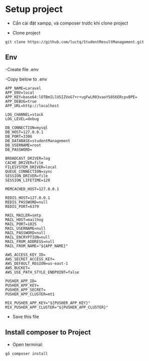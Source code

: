 # Setup project
- Cần cài đặt xampp, và composer trước khi clone project

- Clone project 
```
git clone https://github.com/luctq/StudentResultManagement.git
```
## Env
-Create file .env

-Copy below to .env

```
APP_NAME=Laravel
APP_ENV=local
APP_KEY=base64:lOTBmILlUSIZVoG7+r+ugFwLR03vaoY5856ERcpvBPE=
APP_DEBUG=true
APP_URL=http://localhost

LOG_CHANNEL=stack
LOG_LEVEL=debug

DB_CONNECTION=mysql
DB_HOST=127.0.0.1
DB_PORT=3306
DB_DATABASE=studentManagement
DB_USERNAME=root
DB_PASSWORD=

BROADCAST_DRIVER=log
CACHE_DRIVER=file
FILESYSTEM_DRIVER=local
QUEUE_CONNECTION=sync
SESSION_DRIVER=file
SESSION_LIFETIME=120

MEMCACHED_HOST=127.0.0.1

REDIS_HOST=127.0.0.1
REDIS_PASSWORD=null
REDIS_PORT=6379

MAIL_MAILER=smtp
MAIL_HOST=mailhog
MAIL_PORT=1025
MAIL_USERNAME=null
MAIL_PASSWORD=null
MAIL_ENCRYPTION=null
MAIL_FROM_ADDRESS=null
MAIL_FROM_NAME="${APP_NAME}"

AWS_ACCESS_KEY_ID=
AWS_SECRET_ACCESS_KEY=
AWS_DEFAULT_REGION=us-east-1
AWS_BUCKET=
AWS_USE_PATH_STYLE_ENDPOINT=false

PUSHER_APP_ID=
PUSHER_APP_KEY=
PUSHER_APP_SECRET=
PUSHER_APP_CLUSTER=mt1

MIX_PUSHER_APP_KEY="${PUSHER_APP_KEY}"
MIX_PUSHER_APP_CLUSTER="${PUSHER_APP_CLUSTER}"

```
- Save this file
## Install composer to Project
- Open terminal:
```
gõ composer install
```
